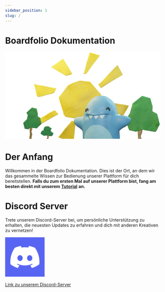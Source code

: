 ```yaml
---
sidebar_position: 1
slug: /
---
```


# Boardfolio Dokumentation
![test](tutorial/img/Happy.png)

# Der Anfang

Willkommen in der Boardfolio Dokumentation. Dies ist der Ort, an dem wir das gesammelte Wissen zur Bedienung unserer Plattform für dich bereitstellen. **Falls du zum ersten Mal auf unserer Plattform bist, fang am besten direkt mit unserem** [**Tutorial**](/documentation/de/category/tutorial) **an.**

# Discord Server
Trete unserem Discord-Server bei, um persönliche Unterstützung zu erhalten, die neuesten Updates zu erfahren und dich mit anderen Kreativen zu vernetzen!

![discord](tutorial/img/DiscordLogo.png)

[Link zu unserem Discord-Server](https://discord.gg/D7hbPJXCtN)


